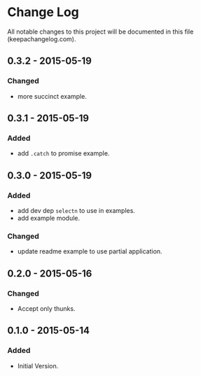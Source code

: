 # Change Log
All notable changes to this project will be documented in this file (keepachangelog.com).

## 0.3.2 - 2015-05-19
### Changed
- more succinct example.

## 0.3.1 - 2015-05-19
### Added
- add `.catch` to promise example.

## 0.3.0 - 2015-05-19
### Added
- add dev dep `selectn` to use in examples.
- add example module.

### Changed
- update readme example to use partial application.

## 0.2.0 - 2015-05-16
### Changed
- Accept only thunks.

## 0.1.0 - 2015-05-14
### Added
- Initial Version.

